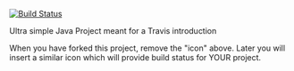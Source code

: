 [![Build Status](https://travis-ci.com/AlbertSylv/travisGettingStarted.svg?branch=master)](https://travis-ci.com/AlbertSylv/travisGettingStarted)

Ultra simple Java Project meant for a Travis introduction

When you have forked this project, remove the "icon" above. Later you will insert a similar icon which will provide build status for YOUR project.

